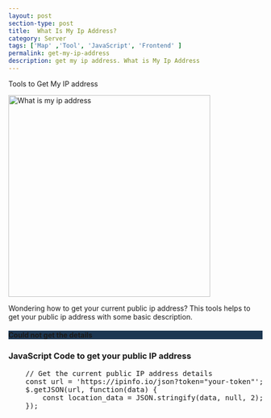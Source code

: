 ```yaml
---
layout: post
section-type: post
title:  What Is My Ip Address?
category: Server
tags: ['Map' ,'Tool', 'JavaScript', 'Frontend' ]
permalink: get-my-ip-address
description: get my ip address. What is My Ip Address
---
```

Tools to Get My IP address
<!--more-->

<img src="{{site.baseurl}}/img/posts/what-is-an-ip-address-image.jpg"
class="img-thumbnail img-rounded" height="400px" alt="What is my ip address">

<section>
<p>Wondering how to get your current public ip address? This tools helps to get  your public ip address with some 
basic description.
</p>

<div class="row d-none" id="ipAddressCard">
    <div class="col-md-12 text-primary">
        <div class="jumbotron" id="ipAddressBox">
            <h4 class="display-6">Could not get the details</h4>
        </div>
    </div>
</div>

<h3>  JavaScript Code to get  your public IP address </h3>
</section>

<section>
<pre class="terminal">
    // Get the current public IP address details
    const url = 'https://ipinfo.io/json?token="your-token"';
    $.getJSON(url, function(data) {
        const location_data = JSON.stringify(data, null, 2);
    });
</pre>
</section>

<style>
    .jumbotron{
        background-color: #1d3752;
    }
    table.ip-details, tr, td{
        color: #337ab7!important;
        border: unset!important;
        background-color: #1d3752!important;
        text-align: left!important;
    }
</style>